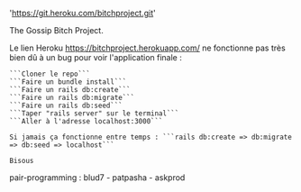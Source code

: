 'https://git.heroku.com/bitchproject.git'

The Gossip Bitch Project.

Le lien Heroku https://bitchproject.herokuapp.com/ ne fonctionne pas très bien dû à un bug pour voir l'application finale :

    ```Cloner le repo```
    ```Faire un bundle install```
    ```Faire un rails db:create```
    ```Faire un rails db:migrate```
    ```Faire un rails db:seed```
    ```Taper "rails server" sur le terminal```
    ```Aller à l'adresse localhost:3000```
    
    Si jamais ça fonctionne entre temps : ```rails db:create => db:migrate => db:seed => localhost```
    
    Bisous

pair-programming : blud7 - patpasha - askprod
